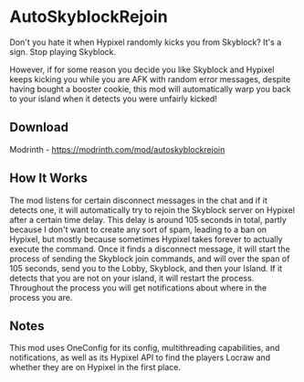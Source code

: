# AutoSkyblockRejoin

Don't you hate it when Hypixel randomly kicks you from Skyblock? It's a sign. Stop playing Skyblock.

However, if for some reason you decide you like Skyblock and Hypixel keeps kicking you while you are AFK with random error messages, despite having bought a booster cookie, this mod will automatically warp you back to your island when it detects you were unfairly kicked!

## Download

Modrinth - https://modrinth.com/mod/autoskyblockrejoin

## How It Works

The mod listens for certain disconnect messages in the chat and if it detects one, it will automatically try to rejoin the Skyblock server on Hypixel after a certain time delay. This delay is around 105 seconds in total, partly because I don't want to create any sort of spam, leading to a ban on Hypixel, but mostly because sometimes Hypixel takes forever to actually execute the command. Once it finds a disconnect message, it will start the process of sending the Skyblock join commands, and will over the span of 105 seconds, send you to the Lobby, Skyblock, and then your Island. If it detects that you are not on your island, it will restart the process. Throughout the process you will get notifications about where in the process you are.

## Notes

This mod uses OneConfig for its config, multithreading capabilities, and notifications, as well as its Hypixel API to find the players Locraw and whether they are on Hypixel in the first place.
